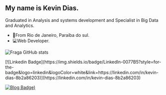 ## My name is Kevin Dias.

Graduated in Analysis and systems development and Specialist in Big Data and Analytics.



- 📍From Rio de Janeiro, Paraíba do sul.
- 💻Web Developer.

![Fraga GitHub stats](https://github-readme-stats.vercel.app/api?username=kevinidias&show_icons=true&theme=algolia&count_private=true)




<div style="display: inline_block">
[![Linkedin Badge](https://img.shields.io/badge/LinkedIn-0077B5?style=for-the-badge&logo=linkedin&logoColor=white&link=https://linkedin.com/in/kevin-dias-8b2a86203)](https://linkedin.com/in/kevin-dias-8b2a86203)

[![Blog Badge](https://img.shields.io/badge/Blogger-FF5722?style=for-the-badge&logo=blogger&logoColor=white&link=https://kevinidias.github.io/))](https://kevinidias.github.io/)
</div>
